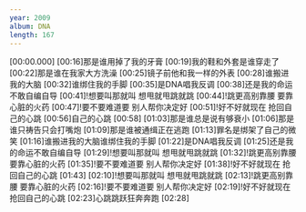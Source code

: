 ```yaml
---
year: 2009
album: DNA
length: 167
---
```

[00:00.000]
[00:16]那是谁用掉了我的牙膏
[00:19]我的鞋和外套是谁穿走了
[00:22]那是谁在我家大方洗澡
[00:25]镜子前他和我一样的外表
[00:28]谁搬进我的大脑
[00:32]谁绑住我的手脚
[00:35]是DNA唱我反调
[00:38]还是我的命运不敢自编自导
[00:41]!想要叫那就叫 想甩就甩跳就跳
[00:44]!跳更高别靠腰 要靠心脏的火药
[00:47]!要不要难道要 别人帮你决定好
[00:51]!好不好就现在 抢回自己的心跳
[00:56]自己的心跳
[00:58]
[01:03]那是谁总是说有够衰小
[01:06]那是谁只祷告只会打嘴炮
[01:09]那是谁被通缉正在逃跑
[01:13]罪名是绑架了自己的微笑
[01:16]谁搬进我的大脑谁绑住我的手脚
[01:22]是DNA唱我反调
[01:25]还是我的命运不敢自编自导
[01:29]!想要叫那就叫 想甩就甩跳就跳
[01:32]!跳更高别靠腰 要靠心脏的火药
[01:35]!要不要难道要 别人帮你决定好
[01:38]!好不好就现在 抢回自己的心跳
[01:43]
[02:10]!想要叫那就叫 想甩就甩跳就跳
[02:13]!跳更高别靠腰 要靠心脏的火药
[02:16]!要不要难道要 别人帮你决定好
[02:19]!好不好就现在 抢回自己的心跳
[02:23]心跳跳跃狂奔奔跑
[02:28]